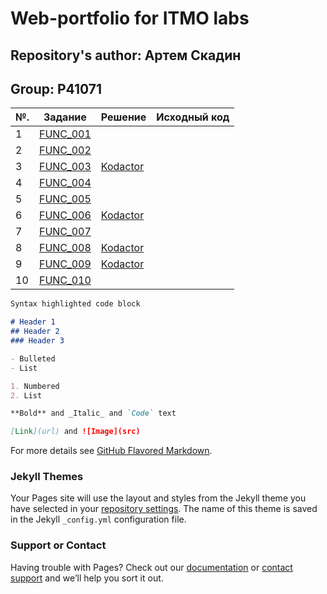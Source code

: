 # Web-portfolio for ITMO labs

## Repository's author: Артем Скадин
## Group: P41071

|№.   | Задание | Решение | Исходный код |
|-----|---------|---------|--------------|
|1    | [FUNC_001](https://kodaktor.ru/func_001) |  |  |
|2    | [FUNC_002](https://kodaktor.ru/func_002) |  |  |
|3    | [FUNC_003](https://kodaktor.ru/func_003) | [Kodactor](https://kodaktor.ru/func_9ae2e) |  |
|4    | [FUNC_004](https://kodaktor.ru/func_004) |  |  |
|5    | [FUNC_005](https://kodaktor.ru/func_005) |  |  |
|6    | [FUNC_006](https://kodaktor.ru/func_006) | [Kodactor](https://kodaktor.ru/func_c40f7) |  |
|7    | [FUNC_007](https://kodaktor.ru/func_007) |  |  |
|8    | [FUNC_008](https://kodaktor.ru/func_008) | [Kodactor](https://kodaktor.ru/func_b3903) |  |
|9    | [FUNC_009](https://kodaktor.ru/func_009) | [Kodactor](https://kodaktor.ru/func_76b96) |  |
|10    | [FUNC_010](https://kodaktor.ru/func_010) |  |  |


```markdown
Syntax highlighted code block

# Header 1
## Header 2
### Header 3

- Bulleted
- List

1. Numbered
2. List

**Bold** and _Italic_ and `Code` text

[Link](url) and ![Image](src)
```

For more details see [GitHub Flavored Markdown](https://guides.github.com/features/mastering-markdown/).

### Jekyll Themes

Your Pages site will use the layout and styles from the Jekyll theme you have selected in your [repository settings](https://github.com/artskadin/artskadin.github.io/settings). The name of this theme is saved in the Jekyll `_config.yml` configuration file.

### Support or Contact

Having trouble with Pages? Check out our [documentation](https://help.github.com/categories/github-pages-basics/) or [contact support](https://github.com/contact) and we’ll help you sort it out.
